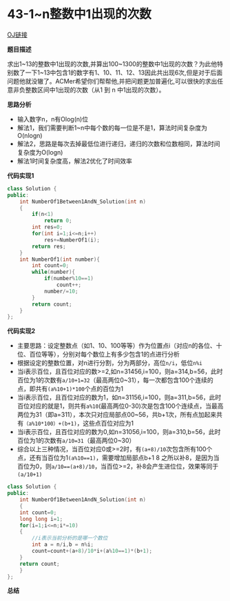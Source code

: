 # 43-1~n整数中1出现的次数

[OJ链接](https://www.nowcoder.com/practice/bd7f978302044eee894445e244c7eee6?tpId=13&tqId=11184&tPage=2&rp=1&ru=%2Fta%2Fcoding-interviews&qru=%2Fta%2Fcoding-interviews%2Fquestion-ranking)

**题目描述**

求出1\~13的整数中1出现的次数,并算出100\~1300的整数中1出现的次数？为此他特别数了一下1\~13中包含1的数字有1、10、11、12、13因此共出现6次,但是对于后面问题他就没辙了。ACMer希望你们帮帮他,并把问题更加普遍化,可以很快的求出任意非负整数区间中1出现的次数（从1 到 n 中1出现的次数）。

**思路分析**

* 输入数字n，n有Olog(n)位
* 解法1，我们需要判断1~n中每个数的每一位是不是1，算法时间复杂度为O(nlogn)
* 解法2，思路是每次去掉最低位进行递归，递归的次数和位数相同，算法时间复杂度为O(logn)
* 解法1时间复杂度高，解法2优化了时间效率

**代码实现1**

```c++
class Solution {
public:
    int NumberOf1Between1AndN_Solution(int n)
    {
        if(n<1)
            return 0;
        int res=0;
        for(int i=1;i<=n;i++)
            res+=NumberOf1(i);
        return res;
    }
    int NumberOf1(int number){
        int count=0;
        while(number){
            if(number%10==1)
                count++;
            number/=10;
        }
        return count;
    }
};
```

**代码实现2**
* 主要思路：设定整数点（如1、10、100等等）作为位置点i（对应n的各位、十位、百位等等），分别对每个数位上有多少包含1的点进行分析
* 根据设定的整数位置，对n进行分割，分为两部分，高位`n/i`，低位`n%i`
* 当i表示百位，且百位对应的数>=2,如n=31456,i=100，则a=314,b=56，此时百位为1的次数有`a/10+1=32`（最高两位0~31），每一次都包含100个连续的点，即共有`(a%10+1)*100`个点的百位为1
* 当i表示百位，且百位对应的数为1，如n=31156,i=100，则a=311,b=56，此时百位对应的就是1，则共有`a%10`(最高两位0-30)次是包含100个连续点，当最高两位为31（即a=311），本次只对应局部点00~56，共b+1次，所有点加起来共有`（a%10*100）+(b+1)`，这些点百位对应为1
* 当i表示百位，且百位对应的数为0,如n=31056,i=100，则a=310,b=56，此时百位为1的次数有`a/10=31`（最高两位0~30）
* 综合以上三种情况，当百位对应0或>=2时，有`(a+8)/10`次包含所有100个点，还有当百位为1`(a%10==1)`，需要增加局部点b+1
8 之所以补8，是因为当百位为0，则`a/10==(a+8)/10`，当百位>=2，补8会产生进位位，效果等同于`(a/10+1)`

```c++
class Solution {
public:
    int NumberOf1Between1AndN_Solution(int n)
    {
    int count=0;
    long long i=1;
    for(i=1;i<=n;i*=10)
    {
        //i表示当前分析的是哪一个数位
        int a = n/i,b = n%i;
        count=count+(a+8)/10*i+(a%10==1)*(b+1);
    }
    return count;
    }
};
```

**总结**



